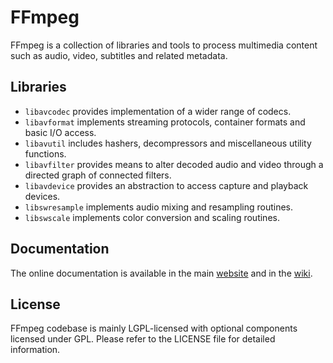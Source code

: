 FFmpeg
======

FFmpeg is a collection of libraries and tools to process multimedia content
such as audio, video, subtitles and related metadata.

## Libraries

* `libavcodec` provides implementation of a wider range of codecs.
* `libavformat` implements streaming protocols, container formats and basic I/O access.
* `libavutil` includes hashers, decompressors and miscellaneous utility functions.
* `libavfilter` provides means to alter decoded audio and video through a directed graph of connected filters.
* `libavdevice` provides an abstraction to access capture and playback devices.
* `libswresample` implements audio mixing and resampling routines.
* `libswscale` implements color conversion and scaling routines.

## Documentation

The online documentation is available in the main [website](https://ffmpeg.org)
and in the [wiki](https://trac.ffmpeg.org).

## License

FFmpeg codebase is mainly LGPL-licensed with optional components licensed under
GPL. Please refer to the LICENSE file for detailed information.
